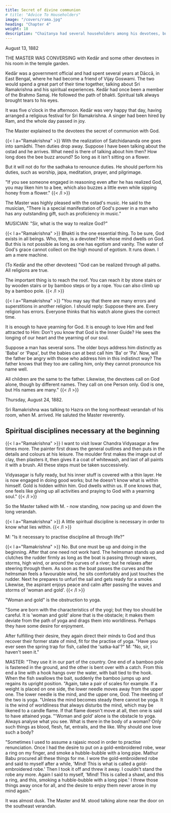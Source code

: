 ```yaml
---
title: Secret of divine communion
# title: "Advice To Householders"
image: "/covers/rama.jpg"
heading: "Chapter 4"
weight: 18
description: "Chaitanya had several householders among his devotees, but they were householders in name only"
---
```



August 13, 1882

THE MASTER WAS CONVERSING with Kedār and some other devotees in his room in the temple garden. 

Kedār was a government official and had spent several years at Dāccā, in East Bengal, where he had become a friend of Vijay Goswami. The two would spend a great part of their time together, talking about Sri Ramakrishna and his spiritual experiences. Kedār had once been a member of the Brahmo Samaj. He followed the path of bhakti. Spiritual talk always brought tears to his eyes. 

It was five o'clock in the afternoon. Kedār was very happy that day, having arranged a religious festival for Sri Ramakrishna. A singer had been hired by Ram, and the whole day passed in joy.


The Master explained to the devotees the secret of communion with God.

{{< l a="Ramakrishna" >}}
With the realization of Satchidananda one goes into samādhi. Then duties drop away. Suppose I have been talking about the ostad and he arrives. What need is there of talking about him then? How long does the bee buzz around? So long as it isn't sitting on a flower. 

But it will not do for the sadhaka to renounce duties. He should perform his duties, such as worship, japa, meditation, prayer, and pilgrimage.

"If you see someone engaged in reasoning even after he has realized God, you may liken
him to a bee, which also buzzes a little even while sipping honey from a flower."
{{< /l >}}


The Master was highly pleased with the ostad's music. He said to the musician, "There is a special manifestation of God's power in a man who has any outstanding gift, such as proficiency in music."

MUSICIAN: "Sir, what is the way to realize God?"

{{< l a="Ramakrishna" >}}
Bhakti is the one essential thing. To be sure, God exists in all beings. Who, then, is a devotee? He whose mind dwells on God. But this is not possible as long as one has egotism and vanity. The water of God's grace cannot collect on the high mound of egotism. It runs down. I am a mere machine.

(To Kedār and the other devotees) "God can be realized through all paths. All religions are true. 

The important thing is to reach the roof. You can reach it by stone stairs or by wooden stairs or by bamboo steps or by a rope. You can also climb up by a bamboo pole.
{{< /l >}}

{{< l a="Ramakrishna" >}}
"You may say that there are many errors and superstitions in another religion. I should reply: Suppose there are. Every religion has errors. Everyone thinks that his watch alone gives the correct time. 

It is enough to have yearning for God. It is enough to love Him and feel attracted to Him: Don't you know that God is the Inner Guide? He sees the longing of our heart and the yearning of our soul. 

Suppose a man has several sons. The older boys address him distinctly as 'Baba' or 'Papa', but the babies can at best call him
'Ba' or 'Pa'. Now, will the father be angry with those who address him in this indistinct way? The father knows that they too are calling him, only they cannot pronounce his name well. 

All children are the same to the father. Likewise, the devotees call on God alone, though by different names. They call on one Person only. God is one, but His names are many."
{{< /l >}}


Thursday, August 24, 1882.

Sri Ramakrishna was talking to Hazra on the long northeast verandah of his room, when M. arrived. He saluted the Master reverently.

## Spiritual disciplines necessary at the beginning

{{< l a="Ramakrishna" >}}
I want to visit Iswar Chandra Vidyasagar a few times more. The painter first draws the general outlines and then puts in the details and colours at his leisure. The moulder first makes the image out of clay, then plasters it, then gives it a coat of whitewash, and last of all paints it with a brush. All these steps must be taken successively. 

Vidyasagar is fully ready, but his inner stuff is covered with a thin layer. He is now engaged in doing good works; but he doesn't know what is within himself. Gold is hidden within him. God dwells within us. If one knows that, one feels like giving
up all activities and praying to God with a yearning soul."
{{< /l >}}

So the Master talked with M. - now standing, now pacing up and down the long verandah.

{{< l a="Ramakrishna" >}}
A little spiritual discipline is necessary in order to know what lies within.
{{< /l >}}


M: "Is it necessary to practise discipline all through life?"


{{< l a="Ramakrishna" >}}
No. But one must be up and doing in the beginning. After that one need not work hard. The helmsman stands up and clutches the rudder firmly as long as the boat is passing through waves, storms, high wind, or around the curves of a river; but he
relaxes after steering through them. As soon as the boat passes the curves and the
helmsman feels a favourable wind, he sits comfortably and just touches the rudder.
Next he prepares to unfurl the sail and gets ready for a smoke. Likewise, the aspirant
enjoys peace and calm after passing the waves and storms of 'woman and gold'.
{{< /l >}}

"Woman and gold" is the obstruction to yoga.

"Some are born with the characteristics of the yogi; but they too should be careful. It is
'woman and gold' alone that is the obstacle; it makes them deviate from the path of
yoga and drags them into worldliness. Perhaps they have some desire for enjoyment.


After fulfilling their desire, they again direct their minds to God and thus recover their
former state of mind, fit for the practise of yoga.
"Have you ever seen the spring trap for fish, called the 'satka-kal'?"
M: "No, sir, I haven't seen it."

MASTER: "They use it in our part of the country. One end of a bamboo pole is fastened
in the ground, and the other is bent over with a catch. From this end a line with a hook
hangs over the water, with bait tied to the hook. When the fish swallows the bait,
suddenly the bamboo jumps up and regains its upright position.
"Again, take a pair of scales for example. If a weight is placed on one side, the lower
needle moves away from the upper one. The lower needle is the mind, and the upper
one, God. The meeting of the two is yoga.
"Unless the mind becomes steady there cannot be yoga. It is the wind of worldliness
that always disturbs the mind, which may be likened to a candle flame. If that flame
doesn't move at all, then one is said to have attained yoga.
"'Woman and gold' alone is the obstacle to yoga. Always analyse what you see. What is
there in the body of a woman? Only such things as blood, flesh, fat, entrails, and the
like. Why should one love such a body?

"Sometimes I used to assume a rajasic mood in order to practise renunciation. Once I
had the desire to put on a gold-embroidered robe, wear a ring on my finger, and smoke
a hubble-bubble with a long pipe. Mathur Babu procured all these things for me. I wore
the gold-embroidered robe and said to myself after a while, 'Mind! This is what is called
a gold-embroidered robe.' Then I took it off and threw it away. I couldn't stand the robe
any more. Again I said to myself, 'Mind! This is called a shawl, and this a ring, and this,
smoking a hubble-bubble with a long pipe.' I threw those things away once for all, and
the desire to enjoy them never arose in my mind again."


It was almost dusk. The Master and M. stood talking alone near the door on the southeast verandah.
